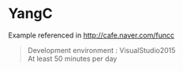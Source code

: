 # YangC
 Example referenced in http://cafe.naver.com/funcc
 >Development environment : VisualStudio2015    
 At least 50 minutes per day
 
